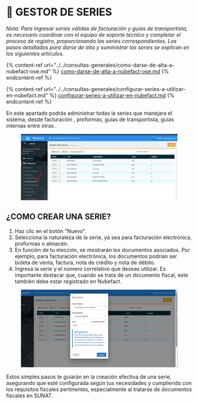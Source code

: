 # 📄 GESTOR DE SERIES

_Nota: Para ingresar series válidas de facturación y guías de transportista, es necesario coordinar con el equipo de soporte técnico y completar el proceso de registro, proporcionando las series correspondientes. Los pasos detallados para darse de alta y suministrar las series se explican en los siguientes artículos._

{% content-ref url="../../consultas-generales/como-darse-de-alta-a-nubefact-ose.md" %}
[como-darse-de-alta-a-nubefact-ose.md](../../consultas-generales/como-darse-de-alta-a-nubefact-ose.md)
{% endcontent-ref %}

{% content-ref url="../../consultas-generales/configurar-series-a-utilizar-en-nubefact.md" %}
[configurar-series-a-utilizar-en-nubefact.md](../../consultas-generales/configurar-series-a-utilizar-en-nubefact.md)
{% endcontent-ref %}

En este apartado podrás administrar todas la series que manejara el sistema, desde facturación , proformas, guías de transportista, guías internas entre otras .

<figure><img src="../../../.gitbook/assets/Untitled (12).png" alt=""><figcaption></figcaption></figure>

## ¿COMO CREAR UNA SERIE?

1. Haz clic en el botón "Nuevo".
2. Selecciona la naturaleza de la serie, ya sea para facturación electrónica, proformas o almacén.
3. En función de tu elección, se mostrarán los documentos asociados. Por ejemplo, para facturación electrónica, los documentos podrían ser boleta de venta, factura, nota de crédito y nota de débito.
4. Ingresa la serie y el número correlativo que deseas utilizar. Es importante destacar que, cuando se trata de un documento fiscal, este también debe estar registrado en Nubefact.

<figure><img src="../../../.gitbook/assets/Untitled 1 (8).png" alt=""><figcaption></figcaption></figure>

Estos simples pasos te guiarán en la creación efectiva de una serie, asegurando que esté configurada según tus necesidades y cumpliendo con los requisitos fiscales pertinentes, especialmente al tratarse de documentos fiscales en SUNAT.
